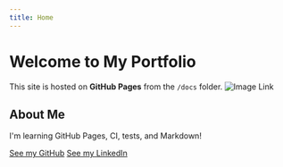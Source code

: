 ```yaml
---
title: Home
---
```


# Welcome to My Portfolio

This site is hosted on **GitHub Pages** from the `/docs` folder.
![Image Link](https://nyweekly.com/wp-content/uploads/elementor/thumbs/The-Entrepreneurial-Journey-of-a-Masters-Student--qon5f250085cc3v1m8zcsmfvzkda74lv71y8ol4ak0.png)

## About Me
I'm learning GitHub Pages, CI, tests, and Markdown!

[See my GitHub](https://github.com/abhinav9558)
[See my LinkedIn](https://www.linkedin.com/in/abhinav-piratla/)
